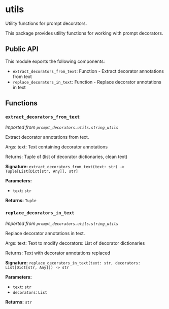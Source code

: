 # utils

Utility functions for prompt decorators.

This package provides utility functions for working with prompt decorators.

## Public API

This module exports the following components:

- `extract_decorators_from_text`: Function - Extract decorator annotations from text
- `replace_decorators_in_text`: Function - Replace decorator annotations in text

## Functions

### `extract_decorators_from_text`

*Imported from `prompt_decorators.utils.string_utils`*

Extract decorator annotations from text.

Args:
    text: Text containing decorator annotations

Returns:
    Tuple of (list of decorator dictionaries, clean text)

**Signature:** `extract_decorators_from_text(text: str) -> Tuple[List[Dict[str, Any]], str]`

**Parameters:**

- `text`: `str`

**Returns:** `Tuple`

### `replace_decorators_in_text`

*Imported from `prompt_decorators.utils.string_utils`*

Replace decorator annotations in text.

Args:
    text: Text to modify
    decorators: List of decorator dictionaries

Returns:
    Text with decorator annotations replaced

**Signature:** `replace_decorators_in_text(text: str, decorators: List[Dict[str, Any]]) -> str`

**Parameters:**

- `text`: `str`
- `decorators`: `List`

**Returns:** `str`
